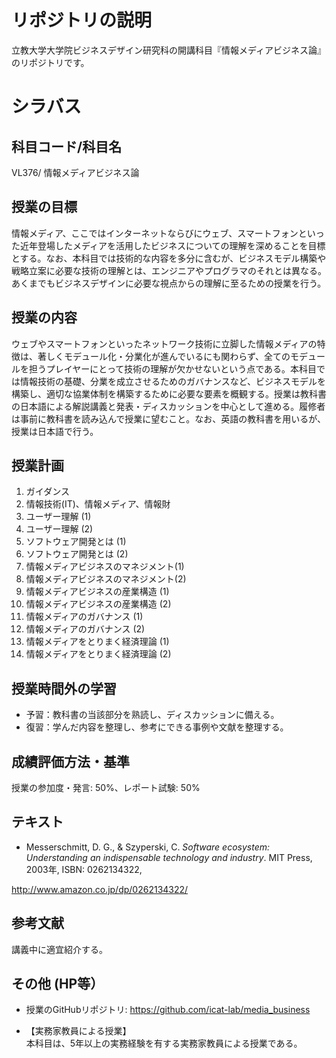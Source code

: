 # リポジトリの説明
立教大学大学院ビジネスデザイン研究科の開講科目『情報メディアビジネス論』のリポジトリです。

# シラバス
## 科目コード/科目名
VL376/ 情報メディアビジネス論

## 授業の目標
情報メディア、ここではインターネットならびにウェブ、スマートフォンといった近年登場したメディアを活用したビジネスについての理解を深めることを目標とする。なお、本科目では技術的な内容を多分に含むが、ビジネスモデル構築や戦略立案に必要な技術の理解とは、エンジニアやプログラマのそれとは異なる。あくまでもビジネスデザインに必要な視点からの理解に至るための授業を行う。

## 授業の内容
ウェブやスマートフォンといったネットワーク技術に立脚した情報メディアの特徴は、著しくモデュール化・分業化が進んでいるにも関わらず、全てのモデュールを担うプレイヤーにとって技術の理解が欠かせないという点である。本科目では情報技術の基礎、分業を成立させるためのガバナンスなど、ビジネスモデルを構築し、適切な協業体制を構築するために必要な要素を概観する。授業は教科書の日本語による解説講義と発表・ディスカッションを中心として進める。履修者は事前に教科書を読み込んで授業に望むこと。なお、英語の教科書を用いるが、授業は日本語で行う。

## 授業計画
1. ガイダンス
2. 情報技術(IT)、情報メディア、情報財
3. ユーザー理解 (1)
4. ユーザー理解 (2)
5. ソフトウェア開発とは (1)
6. ソフトウェア開発とは (2)
7. 情報メディアビジネスのマネジメント(1)
8. 情報メディアビジネスのマネジメント(2)
9. 情報メディアビジネスの産業構造 (1)
10.  情報メディアビジネスの産業構造 (2)
11.  情報メディアのガバナンス (1)
12.  情報メディアのガバナンス (2)
13.  情報メディアをとりまく経済理論 (1)
14.  情報メディアをとりまく経済理論 (2)

<!--
What makes software interesting? ここは1時間で
Information technology ここも1時間
Users
Creating software
Management
Software supply industry　ここは1時間
Software creation industory ここは1時間
Government
Economics
The future 取り上げない
-->

## 授業時間外の学習
- 予習：教科書の当該部分を熟読し、ディスカッションに備える。
- 復習：学んだ内容を整理し、参考にできる事例や文献を整理する。

## 成績評価方法・基準
授業の参加度・発言: 50%、レポート試験: 50%

## テキスト
- Messerschmitt, D. G., & Szyperski, C. _Software ecosystem: Understanding an indispensable technology and industry_. MIT Press, 2003年, ISBN: 0262134322, 
<!-- 発注 -->
http://www.amazon.co.jp/dp/0262134322/

## 参考文献
講義中に適宜紹介する。

## その他 (HP等）
- 授業のGitHubリポジトリ: https://github.com/icat-lab/media_business

- 【実務家教員による授業】   
本科目は、5年以上の実務経験を有する実務家教員による授業である。
